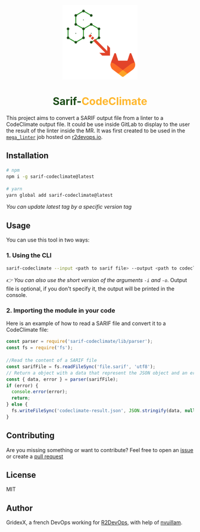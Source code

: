 <h1 align="center" style="color:#1b4c17">
  <img src="./assets/sarif-codeclimate.png" width="200">
  <br>
  <br>
  Sarif-<span style="color:#ffb72e">CodeClimate</span> 
</h1>

This project aims to convert a SARIF output file from a linter to a CodeClimate output file.
It could be use inside GitLab to display to the user the result of the linter inside the MR.
It was first created to be used in the [`mega_linter`](https://r2devops.io/_/r2devops-bot/mega_linter) job hosted on [r2devops.io](r2devops.io).

## Installation

```bash
# npm
npm i -g sarif-codeclimate@latest

# yarn 
yarn global add sarif-codeclimate@latest

```
*You can update latest tag by a specific version tag*

## Usage

You can use this tool in two ways:

### 1. Using the CLI



```bash
sarif-codeclimate --input <path to sarif file> --output <path to codeclimate file>
```
*👉 You can also use the short version of the arguments `-i` and `-o`*.
Output file is optional, if you don't specify it, the output will be printed in the console.


### 2. Importing the module in your code

Here is an example of how to read a SARIF file and convert it to a CodeClimate file:


```javascript
const parser = require('sarif-codeclimate/lib/parser');
const fs = require('fs');

//Read the content of a SARIF file
const sarifFile = fs.readFileSync('file.sarif', 'utf8');
// Return a object with a data that represent the JSON object and an error field
const { data, error } = parser(sarifFile);
if (error) {
  console.error(error);
  return;
} else {
  fs.writeFileSync('codeclimate-result.json', JSON.stringify(data, null, 4));
}

```

## Contributing

Are you missing something or want to contribute? Feel free to open an [issue](https://github.com/GridexX/sarif-codeclimate/issues) or create a [pull request](https://github.com/GridexX/sarif-codeclimate/pulls)

## License
MIT 

## Author
GridexX, a french DevOps working for [R2DevOps](https://r2devops.io), with help of [nvuillam](https://github.com/nvuillam/nvuillam).